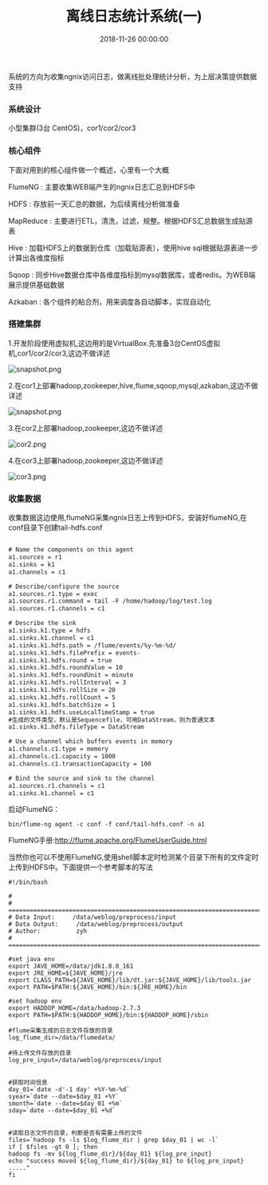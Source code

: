 ﻿---
layout: post
title: 离线日志统计系统(一)
date: 2018-11-26 00:00:00
categories: 大数据
tags: Hadoop
---

系统的方向为收集ngnix访问日志，做离线批处理统计分析，为上层决策提供数据支持

### 系统设计

小型集群(3台 CentOS)，cor1/cor2/cor3

### 核心组件

下面对用到的核心组件做一个概述，心里有一个大概

FlumeNG : 主要收集WEB端产生的ngnix日志汇总到HDFS中

HDFS : 存放前一天汇总的数据，为后续离线分析做准备

MapReduce : 主要进行ETL，清洗，过滤，规整。根据HDFS汇总数据生成贴源表

Hive : 加载HDFS上的数据到仓库（加载贴源表），使用hive sql根据贴源表进一步计算出各维度指标

Sqoop : 同步Hive数据仓库中各维度指标到mysql数据库，或者redis。为WEB端展示提供基础数据

Azkaban : 各个组件的粘合剂，用来调度各自动脚本，实现自动化

### 搭建集群

1.开发阶段使用虚拟机,这边用的是VirtualBox.先准备3台CentOS虚拟机,cor1/cor2/cor3,这边不做详述

![snapshot.png](https://i.loli.net/2018/11/27/5bfd5b4018130.png)

2.在cor1上部署hadoop,zookeeper,hive,flume,sqoop,mysql,azkaban,这边不做详述

![snapshot.png](https://i.loli.net/2018/11/27/5bfd5d0d92181.png)

3.在cor2上部署hadoop,zookeeper,这边不做详述

![cor2.png](https://i.loli.net/2018/11/27/5bfd5eda4961e.png)

4.在cor3上部署hadoop,zookeeper,这边不做详述

![cor3.png](https://i.loli.net/2018/11/27/5bfd5eda72d6e.png)

### 收集数据

收集数据这边使用,flumeNG采集ngnix日志上传到HDFS，安装好flumeNG,在conf目录下创建tail-hdfs.conf

```xml

# Name the components on this agent
a1.sources = r1
a1.sinks = k1
a1.channels = c1

# Describe/configure the source
a1.sources.r1.type = exec
a1.sources.r1.command = tail -F /home/hadoop/log/test.log
a1.sources.r1.channels = c1

# Describe the sink
a1.sinks.k1.type = hdfs
a1.sinks.k1.channel = c1
a1.sinks.k1.hdfs.path = /flume/events/%y-%m-%d/
a1.sinks.k1.hdfs.filePrefix = events-
a1.sinks.k1.hdfs.round = true
a1.sinks.k1.hdfs.roundValue = 10
a1.sinks.k1.hdfs.roundUnit = minute
a1.sinks.k1.hdfs.rollInterval = 3
a1.sinks.k1.hdfs.rollSize = 20
a1.sinks.k1.hdfs.rollCount = 5
a1.sinks.k1.hdfs.batchSize = 1
a1.sinks.k1.hdfs.useLocalTimeStamp = true
#生成的文件类型，默认是Sequencefile，可用DataStream，则为普通文本
a1.sinks.k1.hdfs.fileType = DataStream

# Use a channel which buffers events in memory
a1.channels.c1.type = memory
a1.channels.c1.capacity = 1000
a1.channels.c1.transactionCapacity = 100

# Bind the source and sink to the channel
a1.sources.r1.channels = c1
a1.sinks.k1.channel = c1
```

启动FlumeNG：

```shell
bin/flume-ng agent -c conf -f conf/tail-hdfs.conf -n a1

```

FlumeNG手册:http://flume.apache.org/FlumeUserGuide.html


当然你也可以不使用FlumeNG,使用shell脚本定时检测某个目录下所有的文件定时上传到HDFS中。下面提供一个参考脚本的写法

```shell
#!/bin/bash

#
# ===========================================================================
# Data Input:     /data/weblog/preprocess/input
# Data Output:     /data/weblog/preprocess/output
# Author:          zyh
# ===========================================================================

#set java env
export JAVE_HOME=/data/jdk1.8.0_161
export JRE_HOME=${JAVE_HOME}/jre
export CLASS_PATH=${JAVE_HOME}/lib/dt.jar:${JAVE_HOME}/lib/tools.jar
export PATH=$PATH:${JAVE_HOME}/bin:${JRE_HOME}/bin

#set hadoop env
export HADDOP_HOME=/data/hadoop-2.7.3
export PATH=$PATH:${HADDOP_HOME}/bin:${HADDOP_HOME}/sbin

#flume采集生成的日志文件存放的目录
log_flume_dir=/data/flumedata/

#待上传文件存放的目录
log_pre_input=/data/weblog/preprocess/input


#获取时间信息
day_01=`date -d'-1 day' +%Y-%m-%d`
syear=`date --date=$day_01 +%Y`
smonth=`date --date=$day_01 +%m`
sday=`date --date=$day_01 +%d`


#读取日志文件的目录，判断是否有需要上传的文件
files=`hadoop fs -ls $log_flume_dir | grep $day_01 | wc -l`
if [ $files -gt 0 ]; then
hadoop fs -mv ${log_flume_dir}/${day_01} ${log_pre_input}
echo "success moved ${log_flume_dir}/${day_01} to ${log_pre_input} ....."
fi

```
